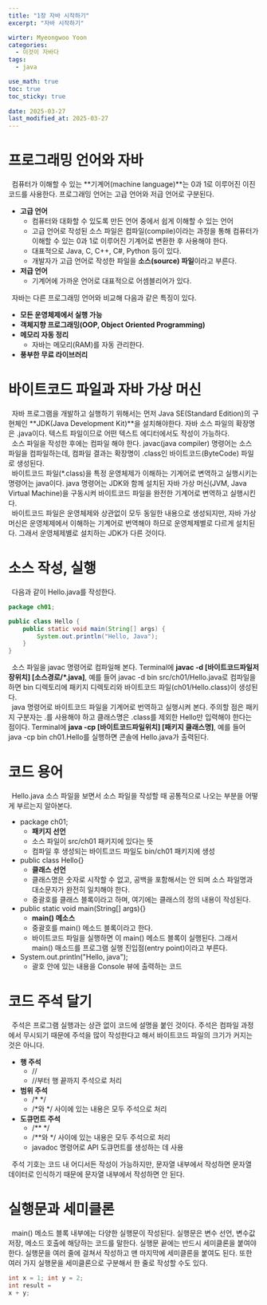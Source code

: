 ```yaml
---
title: "1장 자바 시작하기"
excerpt: "자바 시작하기"

wirter: Myeongwoo Yoon
categories:
  - 이것이 자바다
tags:
  - java

use_math: true
toc: true
toc_sticky: true
 
date: 2025-03-27
last_modified_at: 2025-03-27
---
```


프로그래밍 언어와 자바
======

&ensp;컴퓨터가 이해할 수 있는 **기계어(machine language)**는 0과 1로 이루어진 이진 코드를 사용한다. 프로그래밍 언어는 고급 언어와 저급 언어로 구분된다.
* **고급 언어**
  - 컴퓨터와 대화할 수 있도록 만든 언어 중에서 쉽게 이해할 수 있는 언어
  - 고급 언어로 작성된 소스 파일은 컴파일(compile)이라는 과정을 통해 컴퓨터가 이해할 수 있는 0과 1로 이루어진 기계어로 변환한 후 사용해야 한다.
  - 대표적으로 Java, C, C++, C#, Python 등이 있다.
  - 개발자가 고급 언어로 작성한 파일을 **소스(source) 파일**이라고 부른다. 
* **저급 언어**
  - 기계어에 가까운 언어로 대표적으로 어셈블리어가 있다.

&ensp;자바는 다른 프로그래밍 언어와 비교해 다음과 같은 특징이 있다.
* **모든 운영체제에서 실행 가능**
* **객체지향 프로그래밍(OOP, Object Oriented Programming)**
* **메모리 자동 정리**
  - 자바는 메모리(RAM)를 자동 관리한다.
* **풍부한 무료 라이브러리**

바이트코드 파일과 자바 가상 머신
======

&ensp;자바 프로그램을 개발하고 실행하기 위해서는 먼저 Java SE(Standard Edition)의 구현체인 **JDK(Java Development Kit)**을 설치해야한다. 자바 소스 파일의 확장명은 .java이다. 텍스트 파일이므로 어떤 텍스트 에디터에서도 작성이 가능하다.<br/>
&ensp;소스 파일을 작성한 후에는 컴파일 해야 한다. javac(java compiler) 명령어는 소스 파일을 컴파일하는데, 컴파일 결과는 확장명이 .class인 바이트코드(ByteCode) 파일로 생성된다.<br/>
&ensp;바이트코드 파일(\*.class)을 특정 운영체제가 이해하는 기계어로 변역하고 실행시키는 명령어는 java이다. java 명령어는 JDK와 함께 설치된 자바 가상 머신(JVM, Java Virtual Machine)을 구동시켜 바이트코드 파일을 완전한 기계어로 변역하고 실행시킨다.<br/>
&ensp;바이트코드 파일은 운영체제와 상관없이 모두 동일한 내용으로 생성되지만, 자바 가상 머신은 운영체제에서 이해하는 기계어로 번역해야 하므로 운영체제별로 다르게 설치된다. 그래서 운영체제별로 설치하는 JDK가 다른 것이다.

소스 작성, 실행
======

&ensp;다음과 같이 Hello.java를 작성한다.
```java
package ch01;

public class Hello {
    public static void main(String[] args) {
        System.out.println("Hello, Java");
    }
}
```

&ensp;소스 파일을 javac 명령어로 컴파일해 본다. Terminal에 **javac -d [바이트코드파일저장위치] [소스경로/\*.java]**, 예를 들어 javac -d bin src/ch01/Hello.java로 컴파일을 하면 bin 디렉토리에 패키지 디렉토리와 바이트코드 파일(ch01/Hello.class)이 생성된다.<br/>
&ensp;java 명령어로 바이트코드 파일을 기계어로 번역하고 실행시켜 본다. 주의할 점은 패키지 구분자는 .를 사용해야 하고 클래스명은 .class를 제외한 Hello만 입력해야 한다는 점이다. Terminal에 **java -cp [바이트코드파일위치] [패키지 클래스명]**, 예를 들어 java -cp bin ch01.Hello를 실행하면 콘솔에 Hello.java가 출력된다.

코드 용어
======

&ensp;Hello.java 소스 파일을 보면서 소스 파일을 작성할 때 공통적으로 나오는 부분을 어떻게 부르는지 알아본다.
* package ch01;
  - **패키지 선언**
  - 소스 파일이 src/ch01 패키지에 있다는 뜻
  - 컴파일 후 생성되는 바이트코드 파일도 bin/ch01 패키지에 생성
* public class Hello{}
  - **클래스 선언**
  - 클래스명은 숫자로 시작할 수 없고, 공백을 포함해서는 안 되며 소스 파일명과 대소문자가 완전히 일치해야 한다.
  - 중괄호를 클래스 블록이라고 하며, 여기에는 클래스의 정의 내용이 작성된다.
* public static void main(String[] args){}
  - **main() 메소스**
  - 중괄호를 main() 메소드 블록이라고 한다.
  - 바이트코드 파일을 실행하면 이 main() 메소드 블록이 실행된다. 그래서 main() 매소드를 프로그램 실행 진입점(entry point)이라고 부른다.
* System.out.println("Hello, java");
  - 괄호 안에 있는 내용을 Console 뷰에 출력하는 코드

코드 주석 달기
======

&ensp;주석은 프로그램 실행과는 상관 없이 코드에 설명을 붙인 것이다. 주석은 컴파일 과정에서 무시되기 때문에 주석을 많이 작성한다고 해서 바이트코드 파일의 크기가 커지는 것은 아니다.
* **행 주석**
  - //
  - //부터 행 끝까지 주석으로 처리
* **범위 주석**
  - /\* \*/
  - /\*와 \*/ 사이에 있는 내용은 모두 주석으로 처리
* **도큐먼트 주석**
  - /\*\* \*/
  - /\*\*와 \*/ 사이에 있는 내용은 모두 주석으로 처리
  - javadoc 명령어로 API 도큐먼트를 생성하는 데 사용

&ensp;주석 기호는 코드 내 어디서든 작성이 가능하지만, 문자열 내부에서 작성하면 문자열 데이터로 인식하기 때문에 문자열 내부에서 작성하면 안 된다.

실행문과 세미클론
======

&ensp;main() 메소드 블록 내부에는 다양한 실행문이 작성된다. 실행문은 변수 선언, 변수값 저장, 메소드 호출에 해당하는 코드를 말한다. 실행문 끝에는 반드시 세미클론을 붙여야 한다. 실행문을 여러 줄에 걸쳐서 작성하고 맨 마지막에 세미클론을 붙여도 된다. 또한 여러 가지 실행문을 세미클론으로 구분해서 한 줄로 작성할 수도 있다.
```java
int x = 1; int y = 2;
int result =
x + y;
```
